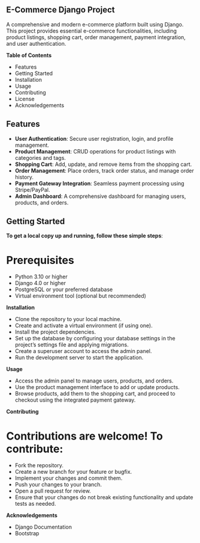 ## E-Commerce Django Project

A comprehensive and modern e-commerce platform built using Django. This project provides essential e-commerce functionalities, including product listings, shopping cart, order management, payment integration, and user authentication.

**Table of Contents**
  - Features
  - Getting Started
  - Installation
  - Usage
  - Contributing
  - License
  - Acknowledgements

## Features
- **User Authentication**: Secure user registration, login, and profile management.
- **Product Management**: CRUD operations for product listings with categories and tags.
- **Shopping Cart**: Add, update, and remove items from the shopping cart.
- **Order Management**: Place orders, track order status, and manage order history.
- **Payment Gateway Integration**: Seamless payment processing using Stripe/PayPal.
- **Admin Dashboard**: A comprehensive dashboard for managing users, products, and orders.

## Getting Started
**To get a local copy up and running, follow these simple steps**:
# Prerequisites
- Python 3.10 or higher
- Django 4.0 or higher
- PostgreSQL or your preferred database
- Virtual environment tool (optional but recommended)

**Installation**
- Clone the repository to your local machine.
- Create and activate a virtual environment (if using one).
- Install the project dependencies.
- Set up the database by configuring your database settings in the project’s settings file and applying migrations.
- Create a superuser account to access the admin panel.
- Run the development server to start the application.

**Usage**
- Access the admin panel to manage users, products, and orders.
- Use the product management interface to add or update products.
- Browse products, add them to the shopping cart, and proceed to checkout using the integrated payment gateway.

**Contributing**
# Contributions are welcome! To contribute:
- Fork the repository.
- Create a new branch for your feature or bugfix.
- Implement your changes and commit them.
- Push your changes to your branch.
- Open a pull request for review.
- Ensure that your changes do not break existing functionality and update tests as needed.

**Acknowledgements**
- Django Documentation
- Bootstrap
